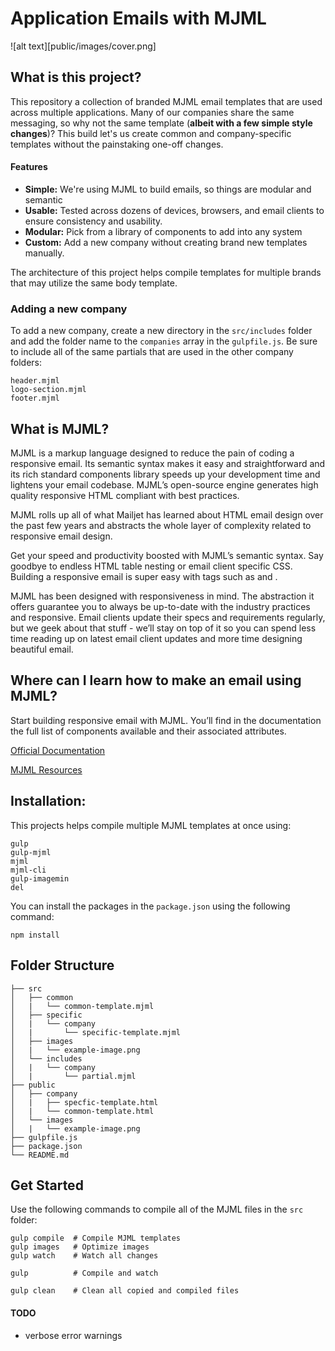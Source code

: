 # Application Emails with MJML
![alt text][public/images/cover.png]
## What is this project?
This repository a collection of branded MJML email templates that are used across multiple applications. Many of our companies share the same messaging, so why not the same template (__albeit with a few simple style changes__)? This build let's us create common and company-specific templates without the painstaking one-off changes.

#### Features
- **Simple:** We're using MJML to build emails, so things are modular and semantic
- **Usable:** Tested across dozens of devices, browsers, and email clients to ensure consistency and usability.
- **Modular:** Pick from a library of components to add into any system
- **Custom:** Add a new company without creating brand new templates manually.

The architecture of this project helps compile templates for multiple brands that may utilize the same body template.

### Adding a new company

To add a new company, create a new directory in the `src/includes` folder and add the folder name to the `companies` array in the `gulpfile.js`. Be sure to include all of the same partials that are used in the other company folders:

```
header.mjml
logo-section.mjml
footer.mjml
```

## What is MJML?
MJML is a markup language designed to reduce the pain of coding a responsive email. Its semantic syntax makes it easy and straightforward and its rich standard components library speeds up your development time and lightens your email codebase. MJML’s open-source engine generates high quality responsive HTML compliant with best practices.

MJML rolls up all of what Mailjet has learned about HTML email design over the past few years and abstracts the whole layer of complexity related to responsive email design.

Get your speed and productivity boosted with MJML’s semantic syntax. Say goodbye to endless HTML table nesting or email client specific CSS. Building a responsive email is super easy with tags such as <mj-section> and <mj-column>.

MJML has been designed with responsiveness in mind. The abstraction it offers guarantee you to always be up-to-date with the industry practices and responsive. Email clients update their specs and requirements regularly, but we geek about that stuff - we’ll stay on top of it so you can spend less time reading up on latest email client updates and more time designing beautiful email.

## Where can I learn how to make an email using MJML?
Start building responsive email with MJML. You’ll find in the documentation the full list of components available and their associated attributes.

[Official Documentation](https://mjml.io/documentation)

[MJML Resources](https://mjml.io/resources)


## Installation:
This projects helps compile multiple MJML templates at once using:

```
gulp
gulp-mjml
mjml
mjml-cli
gulp-imagemin
del
```
You can install the packages in the `package.json` using the following command:
```
npm install
```

## Folder Structure
```
├── src
│   ├── common
│   |   └── common-template.mjml
│   ├── specific
│   |   └── company
│   |       └── specific-template.mjml
│   ├── images
│   |   └── example-image.png
│   └── includes
│   |   └── company
│   |       └── partial.mjml
├── public
│   ├── company
│   |   ├── specfic-template.html
│   |   └── common-template.html
│   └── images
│   |   └── example-image.png
├── gulpfile.js
├── package.json
└── README.md
```

## Get Started
Use the following commands to compile all of the MJML files in the `src` folder:

```
gulp compile  # Compile MJML templates
gulp images   # Optimize images
gulp watch    # Watch all changes

gulp          # Compile and watch

gulp clean    # Clean all copied and compiled files
```

#### TODO
- verbose error warnings
